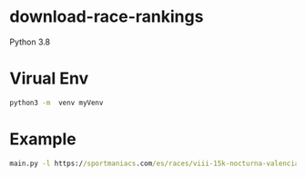 # download-race-rankings


Python 3.8

# Virual Env
```cmd
python3 -m  venv myVenv
```

# Example

```cmd
main.py -l https://sportmaniacs.com/es/races/viii-15k-nocturna-valencia-banco-mediolanum/61466287-1238-4829-ab95-4ae8ac1f1f9b
````